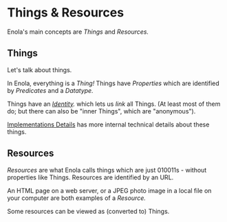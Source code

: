 <!--
    SPDX-License-Identifier: Apache-2.0

    Copyright 2024 The Enola <https://enola.dev> Authors

    Licensed under the Apache License, Version 2.0 (the "License");
    you may not use this file except in compliance with the License.
    You may obtain a copy of the License at

        https://www.apache.org/licenses/LICENSE-2.0

    Unless required by applicable law or agreed to in writing, software
    distributed under the License is distributed on an "AS IS" BASIS,
    WITHOUT WARRANTIES OR CONDITIONS OF ANY KIND, either express or implied.
    See the License for the specific language governing permissions and
    limitations under the License.
-->

# Things & Resources

Enola's main concepts are _Things_ and _Resources._

## Things

Let's talk about things.

In Enola, everything is a _Thing!_ Things have _Properties_ which are identified by _Predicates_ and a _Datatype._

Things have an _[Identity](which.md)._ which lets us _link_ all Things. (At least most of them do; but there can also be "inner Things", which are "anonymous").

[Implementations Details](../dev/implementation.md) has more internal technical details about these things.

## Resources

_Resources_ are what Enola calls things which are just 010011s - without properties like Things. Resources are identified by an URL.

An HTML page on a web server, or a JPEG photo image in a local file on your computer are both examples of a _Resource._

Some resources can be viewed as (converted to) Things.
